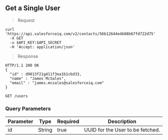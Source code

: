 ## Get a Single User

> Request

```shell
curl 'https://api.salesforceiq.com/v2/contacts/56b12644e4b08b67fd722d75'
  -X GET
  -u $API_KEY:$API_SECRET
  -H 'Accept: application/json'
```

> Response

```shell
HTTP/1.1 200 OK
{
  "id" : d9013f21g411f3ea1b1cbd33,
  "name" : "James McSales",
  "email" : "james.mcsales@salesforceiq.com"
}
```
`GET /users`

### Query Parameters
Parameter | Type | Required | Description
--------- | ---- | -------- | -----------
id | String | true | UUID for the User to be fetched.